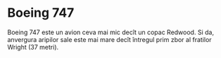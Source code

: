 # Boeing 747

Boeing 747 este un avion ceva mai mic decît un copac Redwood. Si da, anvergura
aripilor sale este mai mare decît întregul prim zbor al fratilor Wright (37
metri).
